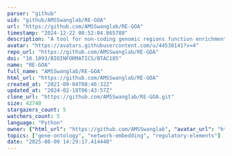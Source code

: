 ```yaml
---
parser: "github"
uid: "github/AMSSwanglab/RE-GOA"
url: "https://github.com/AMSSwanglab/RE-GOA"
timestamp: "2024-12-22 00:52:04.865788"
description: "A tool for non-coding genomic regions function enrichment analysis based on Regulatory Elements Gene Ontology Annotation (RE-GOA)"
avatar: "https://avatars.githubusercontent.com/u/44538141?v=4"
repo_url: "https://github.com/AMSSwanglab/RE-GOA"
doi: "10.1093/BIOINFORMATICS/BTAC185"
name: "RE-GOA"
full_name: "AMSSwanglab/RE-GOA"
html_url: "https://github.com/AMSSwanglab/RE-GOA"
created_at: "2021-09-04T08:46:32Z"
updated_at: "2024-02-18T06:43:57Z"
clone_url: "https://github.com/AMSSwanglab/RE-GOA.git"
size: 42740
stargazers_count: 5
watchers_count: 5
language: "Python"
owner: {"html_url": "https://github.com/AMSSwanglab", "avatar_url": "https://avatars.githubusercontent.com/u/44538141?v=4", "login": "AMSSwanglab", "type": "Organization"}
topics: ["gene-ontology", "network-embedding", "regulatory-elements"]
date: "2025-08-09 14:29:17.414448"
---
```

